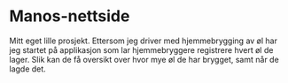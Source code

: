 # Manos-nettside
Mitt eget lille prosjekt. Ettersom jeg driver med hjemmebrygging av øl har jeg startet på applikasjon som lar hjemmebryggere registrere hvert øl de lager.
Slik kan de få oversikt over hvor mye øl de har brygget, samt når de lagde det.
